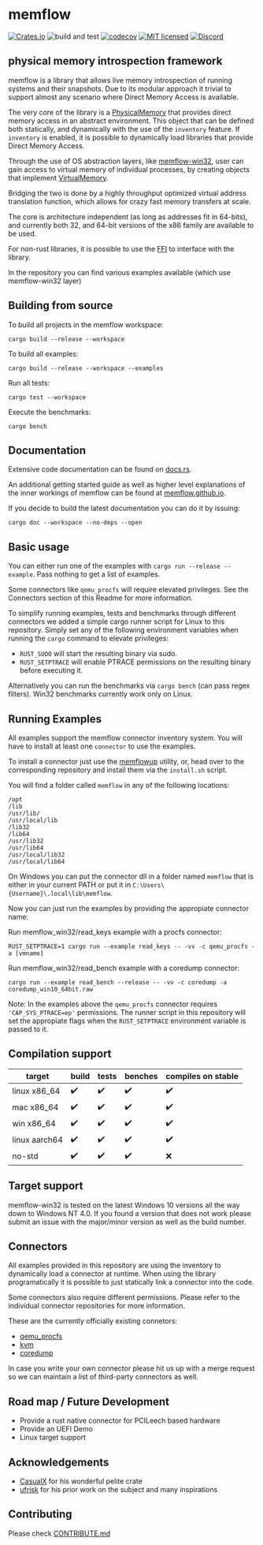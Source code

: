 # memflow
[![Crates.io](https://img.shields.io/crates/v/memflow.svg)](https://crates.io/crates/memflow)
![build and test](https://github.com/memflow/memflow/workflows/Build%20and%20test/badge.svg?branch=dev)
[![codecov](https://codecov.io/gh/memflow/memflow/branch/master/graph/badge.svg?token=XT7R158N6W)](https://codecov.io/gh/memflow/memflow)
[![MIT licensed](https://img.shields.io/badge/license-MIT-blue.svg)](LICENSE)
[![Discord](https://img.shields.io/discord/738739624976973835?color=%20%237289da&label=Discord)](https://discord.gg/afsEtMR)

## physical memory introspection framework

memflow is a library that allows live memory introspection of running systems and their snapshots. Due to its modular approach it trivial to support almost any scenario where Direct Memory Access is available.

The very core of the library is a [PhysicalMemory](https://docs.rs/memflow/latest/memflow/mem/phys_mem/trait.PhysicalMemory.html) that provides direct memory access in an abstract environment. This object that can be defined both statically, and dynamically with the use of the `inventory` feature. If `inventory` is enabled, it is possible to dynamically load libraries that provide Direct Memory Access.

Through the use of OS abstraction layers, like [memflow-win32](https://github.com/memflow/memflow/tree/master/memflow-win32), user can gain access to virtual memory of individual processes, by creating objects that implement [VirtualMemory](https://docs.rs/memflow/latest/memflow/mem/virt_mem/trait.VirtualMemory.html).

Bridging the two is done by a highly throughput optimized virtual address translation function, which allows for crazy fast memory transfers at scale.

The core is architecture independent (as long as addresses fit in 64-bits), and currently both 32, and 64-bit versions of the x86 family are available to be used.

For non-rust libraries, it is possible to use the [FFI](https://github.com/memflow/memflow/tree/master/memflow-ffi) to interface with the library.

In the repository you can find various examples available (which use memflow-win32 layer)

## Building from source

To build all projects in the memflow workspace:

`cargo build --release --workspace`

To build all examples:

`cargo build --release --workspace --examples`

Run all tests:

`cargo test --workspace`

Execute the benchmarks:

`cargo bench`

## Documentation

Extensive code documentation can be found on [docs.rs](https://docs.rs/memflow/0.1/).

An additional getting started guide as well as higher level
explanations of the inner workings of memflow can be found at [memflow.github.io](https://memflow.github.io).

If you decide to build the latest documentation you can do it by issuing:

`cargo doc --workspace --no-deps --open`

## Basic usage

You can either run one of the examples with `cargo run --release --example`. Pass nothing to get a list of examples.

Some connectors like `qemu_procfs` will require elevated privileges. See the Connectors section of this Readme for more information.

To simplify running examples, tests and benchmarks through different connectors we added a simple cargo runner script for Linux to this repository.
Simply set any of the following environment variables when running the `cargo` command to elevate privileges:

- `RUST_SUDO` will start the resulting binary via sudo.
- `RUST_SETPTRACE` will enable PTRACE permissions on the resulting binary before executing it.

Alternatively you can run the benchmarks via `cargo bench` (can pass regex filters). Win32 benchmarks currently work only on Linux.

## Running Examples

All examples support the memflow connector inventory system.
You will have to install at least one `connector` to use the examples.

To install a connector just use the [memflowup](https://github.com/memflow/memflowup) utility,
or, head over to the corresponding repository and install them via the `install.sh` script.

You will find a folder called `memflow` in any of the following locations:
```
/opt
/lib
/usr/lib/
/usr/local/lib
/lib32
/lib64
/usr/lib32
/usr/lib64
/usr/local/lib32
/usr/local/lib64
```

On Windows you can put the connector dll in a folder named `memflow`
that is either in your current PATH or put it in `C:\Users\{Username}\.local\lib\memflow`.

Now you can just run the examples by providing the appropiate connector name:

Run memflow\_win32/read\_keys example with a procfs connector:

`RUST_SETPTRACE=1 cargo run --example read_keys -- -vv -c qemu_procfs -a [vmname]`

Run memflow\_win32/read\_bench example with a coredump connector:

`cargo run --example read_bench --release -- -vv -c coredump -a coredump_win10_64bit.raw`

Note: In the examples above the `qemu_procfs` connector requires `'CAP_SYS_PTRACE=ep'` permissions. The runner script in this repository will set the appropiate flags when the `RUST_SETPTRACE` environment variable is passed to it.

## Compilation support

| target        | build              | tests              | benches            | compiles on stable |
|---------------|--------------------|--------------------|--------------------|--------------------|
| linux x86_64  | :heavy_check_mark: | :heavy_check_mark: | :heavy_check_mark: | :heavy_check_mark: |
| mac x86_64    | :heavy_check_mark: | :heavy_check_mark: | :heavy_check_mark: | :heavy_check_mark: |
| win x86_64    | :heavy_check_mark: | :heavy_check_mark: | :heavy_check_mark: | :heavy_check_mark: |
| linux aarch64 | :heavy_check_mark: | :heavy_check_mark: | :heavy_check_mark: | :heavy_check_mark: |
| no-std        | :heavy_check_mark: | :heavy_check_mark: | :heavy_check_mark: | :x:                |

## Target support

memflow-win32 is tested on the latest Windows 10 versions all the way down to Windows NT 4.0. If you found a version that does not work please submit an issue with the major/minor version as well as the build number.

## Connectors

All examples provided in this repository are using the inventory to
dynamically load a connector at runtime. When using the library programatically it is possible to just statically link a connector into the code.

Some connectors also require different permissions. Please refer to the individual connector repositories for more information.

These are the currently officially existing connetors:
- [qemu_procfs](https://github.com/memflow/memflow-qemu-procfs)
- [kvm](https://github.com/memflow/memflow-kvm)
- [coredump](https://github.com/memflow/memflow-coredump)

In case you write your own connector please hit us up with a merge request so we can maintain a list of third-party connectors as well.

## Road map / Future Development

- Provide a rust native connector for PCILeech based hardware
- Provide an UEFI Demo
- Linux target support

## Acknowledgements
- [CasualX](https://github.com/casualx/) for his wonderful pelite crate
- [ufrisk](https://github.com/ufrisk/) for his prior work on the subject and many inspirations

## Contributing

Please check [CONTRIBUTE.md](CONTRIBUTE.md)
